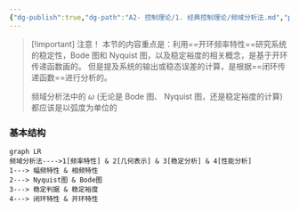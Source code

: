 ```yaml
---
{"dg-publish":true,"dg-path":"A2- 控制理论/1. 经典控制理论/频域分析法.md","permalink":"/A2- 控制理论/1. 经典控制理论/频域分析法/","dgPassFrontmatter":true,"noteIcon":"","created":"2024-05-21T15:20:28.795+08:00","updated":"2025-05-02T17:47:12.966+08:00"}
---
```



>[!important] 注意！
>本节的内容重点是：利用==开环频率特性==研究系统的稳定性，Bode 图和 Nyquist 图，以及稳定裕度的相关概念，是基于开环传递函数画的。
>但是提及系统的输出或稳态误差的计算，是根据==闭环传递函数==进行分析的。
>
>频域分析法中的 $\omega$ (无论是 Bode 图、 Nyquist 图，还是稳定裕度的计算)都应该是以弧度为单位的
### 基本结构

```mermaid
graph LR
频域分析法---->1[频率特性] & 2[几何表示] & 3[稳定分析] & 4[性能分析]
1---> 幅频特性 & 相频特性
2---> Nyquist图 & Bode图
3---> 稳定判据 & 稳定裕度
4---> 闭环特性 & 开环特性
```






